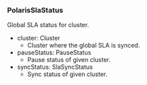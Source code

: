 ### PolarisSlaStatus
Global SLA status for cluster.

- cluster: Cluster
  - Cluster where the global SLA is synced.
- pauseStatus: PauseStatus
  - Pause status of given cluster.
- syncStatus: SlaSyncStatus
  - Sync status of given cluster.
